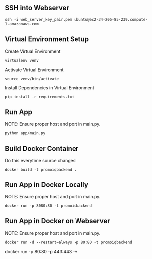 ## SSH into Webserver

```ssh -i web_server_key_pair.pem ubuntu@ec2-34-205-85-239.compute-1.amazonaws.com```

## Virtual Environment Setup

Create Virtual Environment

```virtualenv venv```

Activate Virtual Environment

```source venv/bin/activate```

Install Dependencies in Virtual Environment

```pip install -r requirements.txt```

## Run App

NOTE: Ensure proper host and port in main.py.

```python app/main.py```

## Build Docker Container

Do this everytime source changes!

```docker build -t promoiqbackend .```

## Run App in Docker Locally

NOTE: Ensure proper host and port in main.py.

```docker run -p 8080:80 -t promoiqbackend```

## Run App in Docker on Webserver

NOTE: Ensure proper host and port in main.py.

```docker run -d --restart=always -p 80:80 -t promoiqbackend```

docker run -p 80:80 -p 443:443 -v 











